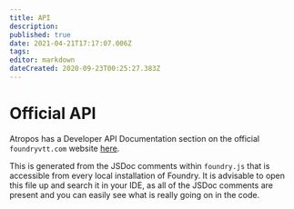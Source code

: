 ```yaml
---
title: API
description: 
published: true
date: 2021-04-21T17:17:07.006Z
tags: 
editor: markdown
dateCreated: 2020-09-23T00:25:27.383Z
---
```


# Official API
Atropos has a Developer API Documentation section on the official `foundryvtt.com` website [here](https://foundryvtt.com/api/).

This is generated from the JSDoc comments within `foundry.js` that is accessible from every local installation of Foundry. It is advisable to open this file up and search it in your IDE, as all of the JSDoc comments are present and you can easily see what is really going on in the code.